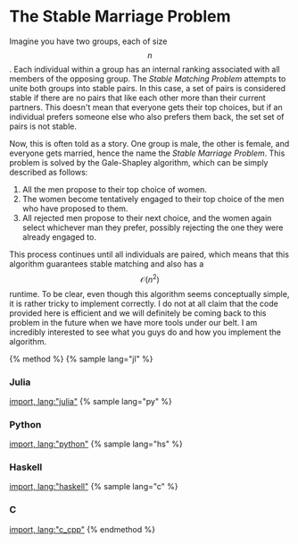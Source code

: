 <script>
MathJax.Hub.Queue(["Typeset",MathJax.Hub]);
</script>
$$
\newcommand{\d}{\mathrm{d}}
\newcommand{\bff}{\boldsymbol{f}}
\newcommand{\bfg}{\boldsymbol{g}}
\newcommand{\bfp}{\boldsymbol{p}}
\newcommand{\bfq}{\boldsymbol{q}}
\newcommand{\bfx}{\boldsymbol{x}}
\newcommand{\bfu}{\boldsymbol{u}}
\newcommand{\bfv}{\boldsymbol{v}}
\newcommand{\bfA}{\boldsymbol{A}}
\newcommand{\bfB}{\boldsymbol{B}}
\newcommand{\bfC}{\boldsymbol{C}}
\newcommand{\bfM}{\boldsymbol{M}}
\newcommand{\bfJ}{\boldsymbol{J}}
\newcommand{\bfR}{\boldsymbol{R}}
\newcommand{\bfT}{\boldsymbol{T}}
\newcommand{\bfomega}{\boldsymbol{\omega}}
\newcommand{\bftau}{\boldsymbol{\tau}}
$$

# The Stable Marriage Problem
Imagine you have two groups, each of size $$n$$.
Each individual within a group has an internal ranking associated with all members of the opposing group.
The *Stable Matching Problem* attempts to unite both groups into stable pairs.
In this case, a set of pairs is considered stable if there are no pairs that like each other more than their current partners.
This doesn't mean that everyone gets their top choices, but if an individual prefers someone else who also prefers them back, the set set of pairs is not stable.

Now, this is often told as a story.
One group is male, the other is female, and everyone gets married, hence the name the *Stable Marriage Problem*.
This problem is solved by the Gale-Shapley algorithm, which can be simply described as follows:

1. All the men propose to their top choice of women.
2. The women become tentatively engaged to their top choice of the men who have proposed to them.
3. All rejected men propose to their next choice, and the women again select whichever man they prefer, possibly rejecting the one they were already engaged to.

This process continues until all individuals are paired, which means that this algorithm guarantees stable matching and also has a $$\mathcal{O}(n^2)$$ runtime.
To be clear, even though this algorithm seems conceptually simple, it is rather tricky to implement correctly. 
I do not at all claim that the code provided here is efficient and we will definitely be coming back to this problem in the future when we have more tools under our belt.
I am incredibly interested to see what you guys do and how you implement the algorithm.

{% method %}
{% sample lang="jl" %}
### Julia
[import, lang:"julia"](code/julia/stable_marriage.jl)
{% sample lang="py" %}
### Python
[import, lang:"python"](code/python/stable_marriage.py)
{% sample lang="hs" %}
### Haskell
[import, lang:"haskell"](code/haskell/stableMarriage.hs)
{% sample lang="c" %}
### C
[import, lang:"c_cpp"](code/c/stable_marriage.c)
{% endmethod %}
